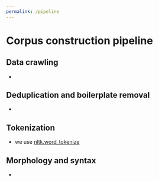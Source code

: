 ```yaml
---
permalink: /pipeline
---
```


# Corpus construction pipeline

## Data crawling
 -

## Deduplication and boilerplate removal
 -

## Tokenization
 - we use [nltk.word_tokenize](http://www.nltk.org/api/nltk.tokenize.html)


## Morphology and syntax
 -
